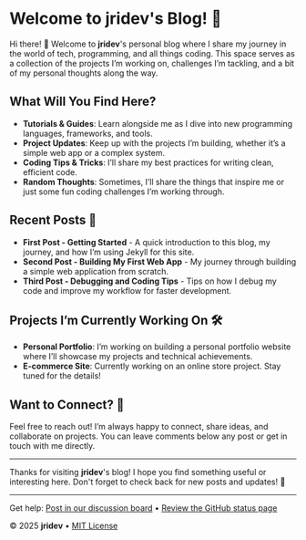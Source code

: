 # Welcome to jridev's Blog! 🚀

Hi there! 👋 Welcome to **jridev**'s personal blog where I share my journey in the world of tech, programming, and all things coding. This space serves as a collection of the projects I’m working on, challenges I’m tackling, and a bit of my personal thoughts along the way.

## What Will You Find Here?

- **Tutorials & Guides**: Learn alongside me as I dive into new programming languages, frameworks, and tools.
- **Project Updates**: Keep up with the projects I’m building, whether it’s a simple web app or a complex system.
- **Coding Tips & Tricks**: I’ll share my best practices for writing clean, efficient code.
- **Random Thoughts**: Sometimes, I’ll share the things that inspire me or just some fun coding challenges I’m working through.

## Recent Posts 📝

- **First Post - Getting Started** - A quick introduction to this blog, my journey, and how I’m using Jekyll for this site.
- **Second Post - Building My First Web App** - My journey through building a simple web application from scratch.
- **Third Post - Debugging and Coding Tips** - Tips on how I debug my code and improve my workflow for faster development.

## Projects I’m Currently Working On 🛠️

- **Personal Portfolio**: I’m working on building a personal portfolio website where I’ll showcase my projects and technical achievements.
- **E-commerce Site**: Currently working on an online store project. Stay tuned for the details!

## Want to Connect? 💬

Feel free to reach out! I’m always happy to connect, share ideas, and collaborate on projects. You can leave comments below any post or get in touch with me directly.

---

Thanks for visiting **jridev**'s blog! I hope you find something useful or interesting here. Don't forget to check back for new posts and updates! 🌟

---

Get help: [Post in our discussion board](https://github.com/orgs/skills/discussions/categories/github-pages) &bull; [Review the GitHub status page](https://www.githubstatus.com/)

&copy; 2025 **jridev** &bull; [MIT License](https://gh.io/mit)
